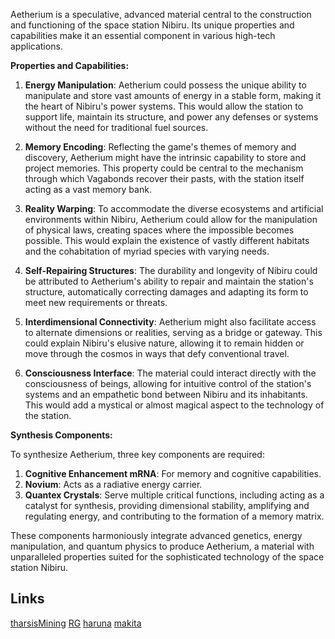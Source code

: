 Aetherium is a speculative, advanced material central to the construction and functioning of the space station Nibiru. Its unique properties and capabilities make it an essential component in various high-tech applications.

**Properties and Capabilities:**

1. **Energy Manipulation**: Aetherium could possess the unique ability to manipulate and store vast amounts of energy in a stable form, making it the heart of Nibiru's power systems. This would allow the station to support life, maintain its structure, and power any defenses or systems without the need for traditional fuel sources.

2. **Memory Encoding**: Reflecting the game's themes of memory and discovery, Aetherium might have the intrinsic capability to store and project memories. This property could be central to the mechanism through which Vagabonds recover their pasts, with the station itself acting as a vast memory bank.

3. **Reality Warping**: To accommodate the diverse ecosystems and artificial environments within Nibiru, Aetherium could allow for the manipulation of physical laws, creating spaces where the impossible becomes possible. This would explain the existence of vastly different habitats and the cohabitation of myriad species with varying needs.

4. **Self-Repairing Structures**: The durability and longevity of Nibiru could be attributed to Aetherium's ability to repair and maintain the station's structure, automatically correcting damages and adapting its form to meet new requirements or threats.

5. **Interdimensional Connectivity**: Aetherium might also facilitate access to alternate dimensions or realities, serving as a bridge or gateway. This could explain Nibiru's elusive nature, allowing it to remain hidden or move through the cosmos in ways that defy conventional travel.

6. **Consciousness Interface**: The material could interact directly with the consciousness of beings, allowing for intuitive control of the station's systems and an empathetic bond between Nibiru and its inhabitants. This would add a mystical or almost magical aspect to the technology of the station.

**Synthesis Components:**

To synthesize Aetherium, three key components are required:

1. **Cognitive Enhancement mRNA**: For memory and cognitive capabilities.
2. **Novium**: Acts as a radiative energy carrier.
3. **Quantex Crystals**: Serve multiple critical functions, including acting as a catalyst for synthesis, providing dimensional stability, amplifying and regulating energy, and contributing to the formation of a memory matrix.

These components harmoniously integrate advanced genetics, energy manipulation, and quantum physics to produce Aetherium, a material with unparalleled properties suited for the sophisticated technology of the space station Nibiru.

## Links

[tharsisMining](../factions/tharsisMining.md)
[RG](../factions/RG.md)
[haruna](../factions/haruna.md)
[makita](../factions/makita.md)